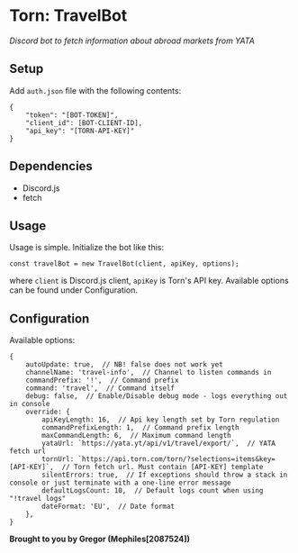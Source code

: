 # Torn: TravelBot
*Discord bot to fetch information about abroad markets from YATA*

## Setup
Add `auth.json` file with the following contents:
```
{
    "token": "[BOT-TOKEN]",
    "client_id": [BOT-CLIENT-ID],
    "api_key": "[TORN-API-KEY]"
}
```

## Dependencies
 - Discord.js
 - fetch

## Usage
Usage is simple. Initialize the bot like this:
```
const travelBot = new TravelBot(client, apiKey, options);
```
where `client` is Discord.js client, `apiKey` is Torn's API key. Available options can be found under Configuration.

## Configuration
Available options:
```
{
	autoUpdate: true,  // NB! false does not work yet
	channelName: 'travel-info',  // Channel to listen commands in
	commandPrefix: '!',  // Command prefix
	command: 'travel',  // Command itself
	debug: false,  // Enable/Disable debug mode - logs everything out in console
	override: {
		apiKeyLength: 16,  // Api key length set by Torn regulation
		commandPrefixLength: 1,  // Command prefix length
		maxCommandLength: 6,  // Maximum command length
		yataUrl: `https://yata.yt/api/v1/travel/export/`,  // YATA fetch url
		tornUrl: `https://api.torn.com/torn/?selections=items&key=[API-KEY]`,  // Torn fetch url. Must contain [API-KEY] template
		silentErrors: true,  // If exceptions should throw a stack in console or just terminate with a one-line error message
		defaultLogsCount: 10,  // Default logs count when using "!travel logs"
		dateFormat: 'EU',  // Date format
	},
}
```

**Brought to you by Gregor (Mephiles[2087524])**
